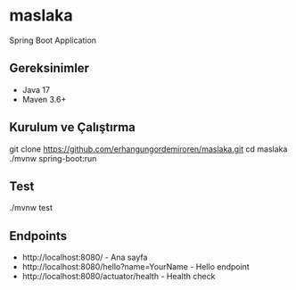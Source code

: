 # maslaka

Spring Boot Application

## Gereksinimler
- Java 17
- Maven 3.6+

## Kurulum ve Çalıştırma
git clone https://github.com/erhangungordemiroren/maslaka.git
cd maslaka
./mvnw spring-boot:run

## Test
./mvnw test

## Endpoints
- http://localhost:8080/ - Ana sayfa
- http://localhost:8080/hello?name=YourName - Hello endpoint
- http://localhost:8080/actuator/health - Health check
